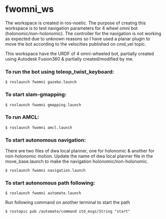 # fwomni_ws

The workspace is created in ros-noetic. The purpose of creatng this workspace is to test navigation parameters for 4 wheel omni bot (holonomic/non-holonomic).
The controller for the navigation is not working as expected due to unknown reasons so I have used a planar plugin to move the bot according to the velocities published on cmd_vel topic.

This workspace have the URDF of 4 omni-wheeled bot, partially created using Autodesk Fusion360 & partially created/modified by me.

### To run the bot using teleop_twist_keyboard:
```
$ roslaunch fwomni gazebo.launch
```

### To start slam-gmapping:
```
$ roslaunch fwomni gmapping.launch
```

### To run AMCL:
```
$ roslaunch fwomni amcl.launch
```

### To start autonomous navigation:
There are two files of dwa local planner, one for holonomic & another for non-holonomic motion. Update the name of dwa local planner file in the move_base.launch to make the navigation holonomic/non-holonomic.
```
$ roslaunch fwomni navigation.launch
```

### To start autonomous path following:
```
$ roslaunch fwomni automate.launch
```
Run following command on another terminal to start the path
```
$ rostopic pub /automate/command std_msgs/String "start"
```

